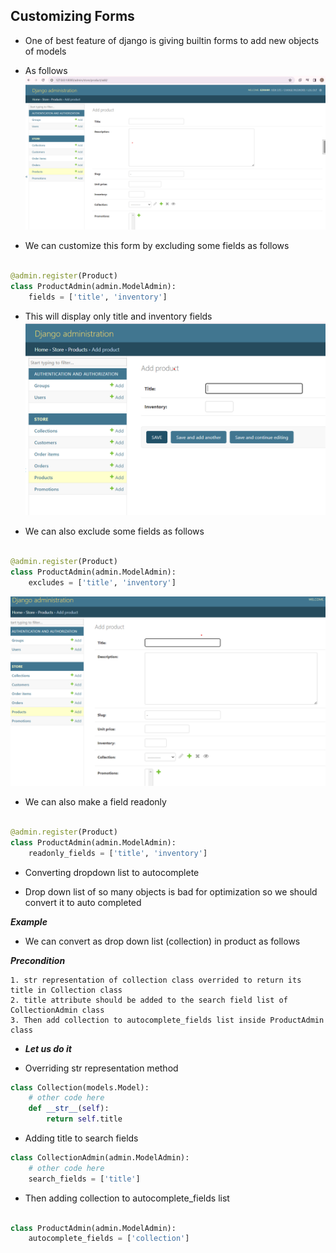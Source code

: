 ## Customizing Forms

- One of best feature of django is giving builtin forms to add new objects of models
- As follows 
![Built in Product form](../Images/forms.png)

- We can customize this form by excluding some fields as follows

```python

@admin.register(Product)
class ProductAdmin(admin.ModelAdmin):
    fields = ['title', 'inventory']
```
- This will display only title and inventory fields
![Filtered fields List](../Images/fitlterd.png)

- We can also exclude some fields as follows

```python

@admin.register(Product)
class ProductAdmin(admin.ModelAdmin):
    excludes = ['title', 'inventory']
```
![Exclude Python](../Images/execlude.png)

- We can also make a field readonly

```python

@admin.register(Product)
class ProductAdmin(admin.ModelAdmin):
    readonly_fields = ['title', 'inventory']
```

- Converting dropdown list to autocomplete

- Drop down list of so many objects is bad for optimization so we should convert it to auto completed

___Example___
- We can convert as drop down list (collection) in product as follows

___Precondition___

    1. str representation of collection class overrided to return its title in Collection class
    2. title attribute should be added to the search field list of CollectionAdmin class
    3. Then add collection to autocomplete_fields list inside ProductAdmin class

- ___Let us do it___

- Overriding str representation method
```python
class Collection(models.Model):
    # other code here
    def __str__(self):
        return self.title
```
- Adding title to search fields

```python
class CollectionAdmin(admin.ModelAdmin):
    # other code here
    search_fields = ['title']
```

- Then adding collection to autocomplete_fields list

```python

class ProductAdmin(admin.ModelAdmin):
    autocomplete_fields = ['collection']
```

